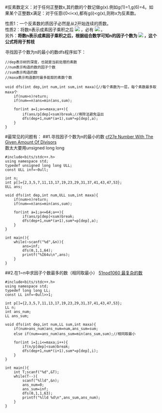 #反素数定义：对于任何正整数x,其约数的个数记做g(x).例如g(1)=1,g(6)=4。如果某个正整数x满足：对于任意i(0<i<x),都有g(i)<g(x),则称x为反素数。  

性质1：一个反素数的质因子必然是从2开始连续的质数。  
性质2：将数n表示成素因子乘积之后
<img src="http://latex.codecogs.com/svg.latex?n=\prod_{i=1}^k%20{p_{i}}^{a_{i}}">
，必有
<img src="http://latex.codecogs.com/svg.latex?a_{i}%20\geq%20a_{i+1}">
。  
另外：**将数n表示成素因子乘积之后，根据组合数学可知n的因子个数为
<img src="http://latex.codecogs.com/svg.latex?\prod_{i=1}^{k}({a_{i}+1})">
，这个公式将用于剪枝**  

寻找因子个数为n的最小的数dfs程序如下：
```
//dep表示树的深度，也就是当前处理的素数
//num表示构造的数的因子个数
//sum表示构造的数
//maxa表示构造数时最多能取的素数个数

void dfs(int dep,int num,int sum,int maxa){//每个素数为一层，每个素数最多取maxa个
    if(num>n)return;
    if(num==n)ans=min(ans,sum);

    for(int a=1;a<=maxa;a++){
        if(ans/p[dep]<sum)break;//用除法避免溢出
        dfs(dep+1,num*(a+1),sum*=p[dep],a);
    }
}
```

#最常见的问题有：
##1.寻找因子个数为n的最小的数
[cf27e Number With The Given Amount Of Divisors](http://codeforces.com/problemset/problem/27/E)  
数太大要用unsigned long long  
```
#include<bits/stdc++.h>
using namespace std;
typedef unsigned long long ULL;
const ULL inf=~0ull;

int n;
int p[]={2,3,5,7,11,13,17,19,23,29,31,37,41,43,47,53};
ULL ans;

void dfs(int dep,int num,ULL sum,int maxa){
    if(num>n)return;
    if(num==n)ans=min(ans,sum);

    for(int a=1;a<=64;a++){
        if(ans/p[dep]<sum)break;
        dfs(dep+1,num*(a+1),sum*=p[dep],a);
    }
}

int main(){
    while(~scanf("%d",&n)){
        ans=inf;
        dfs(0,1,1,64);
        printf("%I64u\n",ans);
    }
}
```
##2.在1~n中求因子个数最多的数（相同取最小）
[51nod1060 最复杂的数](http://www.51nod.com/onlineJudge/questionCode.html#!problemId=1060)  

```
#include<bits/stdc++.h>
using namespace std;
typedef long long LL;
const LL inf=~0ull>>1;

int p[]={2,3,5,7,11,13,17,19,23,29,31,37,41,43,47,53};
LL n;
int ans_num;
LL ans_sum;

void dfs(int dep,int num,LL sum,int maxa){
    if(num>ans_num)ans_num=num,ans_sum=sum;
    else if(num==ans_num)ans_sum=min(ans_sum,sum);//相同取最小

    for(int i=1;i<=maxa;i++){
        if(n/p[dep]<sum)break;
        dfs(dep+1,num*(i+1),sum*=p[dep],i);
    }
}

int main(){
    int T;scanf("%d",&T);
    while(T--){
        scanf("%lld",&n);
        ans_num=0;
        ans_sum=inf;
        dfs(0,1,1,63);
        printf("%lld %d\n",ans_sum,ans_num);
    }
}
```
